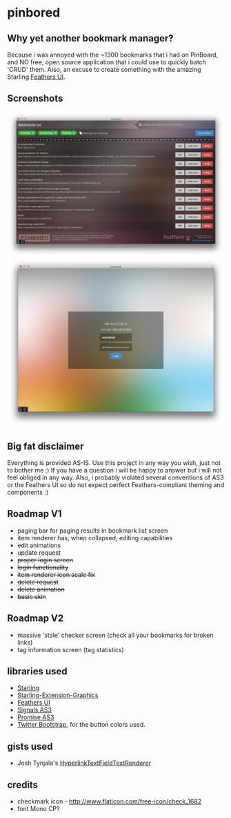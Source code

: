 
pinbored
========

Why yet another bookmark manager?
---------------------------------
Because i was annoyed with the ~1300 bookmarks that i had on PinBoard, and NO free, open source application that i could use to quickly batch 'CRUD' them. Also, an excuse to create something with the amazing Starling [Feathers UI](https://github.com/joshtynjala/feathers).

Screenshots
-----------

![bookmark list screen](screenshot-list-screen.png "Pinbored bookmark screen")
![login screen](screenshot-login-screen.png "Pinbored login screen")

Big fat disclaimer
------------------
Everything is provided AS-IS. Use this project in any way you wish, just not to bother me :) If you have a question i will be happy to answer but i will not feel obliged in any way. Also, i probably violated several conventions of AS3 or the Feathers UI so do not expect perfect Feathers-compliant theming and components :)

Roadmap V1
----------

* paging bar for paging results in bookmark list screen
* item renderer has, when collapsed, editing capabilities
* edit animations
* update request
* ~~proper login screen~~
* ~~login functionality~~
* ~~item renderer icon scale fix~~
* ~~delete request~~
* ~~delete animation~~
* ~~basic skin~~

Roadmap V2
----------
* massive 'stale' checker screen (check all your bookmarks for broken links)
* tag information screen (tag statistics)

libraries used
--------------
* [Starling](https://github.com/PrimaryFeather/Starling-Framework)
* [Starling-Extension-Graphics](https://github.com/StarlingGraphics/Starling-Extension-Graphics/tree/master/examples)
* [Feathers UI](https://github.com/joshtynjala/feathers)
* [Signals AS3](https://github.com/robertpenner/as3-signals)
* [Promise AS3](https://github.com/CodeCatalyst/promise-as3)
* [Twitter Bootstrap](http://getbootstrap.com/css/#buttons), for the button colors used.

gists used
----------
* Josh Tynjala's [HyperlinkTextFieldTextRenderer](https://gist.github.com/joshtynjala/7997065)

credits
-------
* checkmark icon - http://www.flaticon.com/free-icon/check_1682
* font Mono CP?


